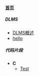 
#### [首页](?file=home-首页)

##### DLMS
  - [DLMS概述](?file=DLMS\01_DLMS概述 "DLMS概述")
  - [hello](?file=DLMS\hello "hello")

##### 代码片段
  - **C**
    - [Test](?file=代码片段\C\Test "Test")
